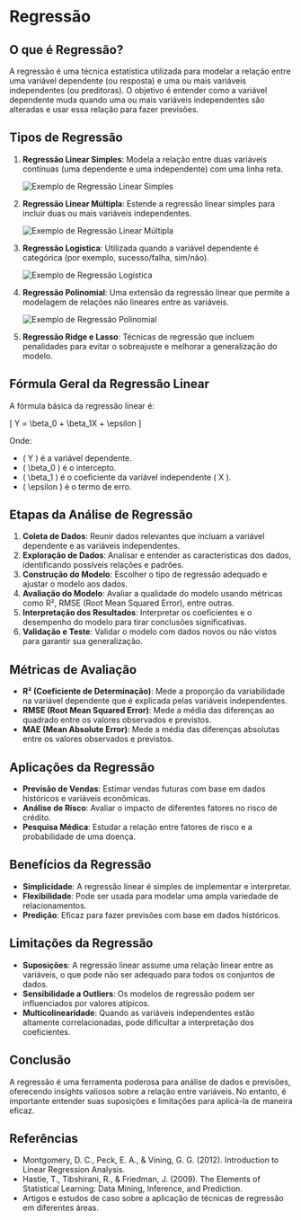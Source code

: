 # Regressão

## O que é Regressão?

A regressão é uma técnica estatística utilizada para modelar a relação entre uma variável dependente (ou resposta) e uma ou mais variáveis independentes (ou preditoras). O objetivo é entender como a variável dependente muda quando uma ou mais variáveis independentes são alteradas e usar essa relação para fazer previsões.

## Tipos de Regressão

1. **Regressão Linear Simples**: Modela a relação entre duas variáveis contínuas (uma dependente e uma independente) com uma linha reta.
   
   ![Exemplo de Regressão Linear Simples](https://example.com/regressao-linear-simples.png)

2. **Regressão Linear Múltipla**: Estende a regressão linear simples para incluir duas ou mais variáveis independentes.
   
   ![Exemplo de Regressão Linear Múltipla](https://example.com/regressao-linear-multipla.png)

3. **Regressão Logística**: Utilizada quando a variável dependente é categórica (por exemplo, sucesso/falha, sim/não).
   
   ![Exemplo de Regressão Logística](https://example.com/regressao-logistica.png)

4. **Regressão Polinomial**: Uma extensão da regressão linear que permite a modelagem de relações não lineares entre as variáveis.
   
   ![Exemplo de Regressão Polinomial](https://example.com/regressao-polinomial.png)

5. **Regressão Ridge e Lasso**: Técnicas de regressão que incluem penalidades para evitar o sobreajuste e melhorar a generalização do modelo.

## Fórmula Geral da Regressão Linear

A fórmula básica da regressão linear é:

\[ Y = \beta_0 + \beta_1X + \epsilon \]

Onde:
- \( Y \) é a variável dependente.
- \( \beta_0 \) é o intercepto.
- \( \beta_1 \) é o coeficiente da variável independente \( X \).
- \( \epsilon \) é o termo de erro.

## Etapas da Análise de Regressão

1. **Coleta de Dados**: Reunir dados relevantes que incluam a variável dependente e as variáveis independentes.
2. **Exploração de Dados**: Analisar e entender as características dos dados, identificando possíveis relações e padrões.
3. **Construção do Modelo**: Escolher o tipo de regressão adequado e ajustar o modelo aos dados.
4. **Avaliação do Modelo**: Avaliar a qualidade do modelo usando métricas como R², RMSE (Root Mean Squared Error), entre outras.
5. **Interpretação dos Resultados**: Interpretar os coeficientes e o desempenho do modelo para tirar conclusões significativas.
6. **Validação e Teste**: Validar o modelo com dados novos ou não vistos para garantir sua generalização.

## Métricas de Avaliação

- **R² (Coeficiente de Determinação)**: Mede a proporção da variabilidade na variável dependente que é explicada pelas variáveis independentes.
- **RMSE (Root Mean Squared Error)**: Mede a média das diferenças ao quadrado entre os valores observados e previstos.
- **MAE (Mean Absolute Error)**: Mede a média das diferenças absolutas entre os valores observados e previstos.

## Aplicações da Regressão

- **Previsão de Vendas**: Estimar vendas futuras com base em dados históricos e variáveis econômicas.
- **Análise de Risco**: Avaliar o impacto de diferentes fatores no risco de crédito.
- **Pesquisa Médica**: Estudar a relação entre fatores de risco e a probabilidade de uma doença.

## Benefícios da Regressão

- **Simplicidade**: A regressão linear é simples de implementar e interpretar.
- **Flexibilidade**: Pode ser usada para modelar uma ampla variedade de relacionamentos.
- **Predição**: Eficaz para fazer previsões com base em dados históricos.

## Limitações da Regressão

- **Suposições**: A regressão linear assume uma relação linear entre as variáveis, o que pode não ser adequado para todos os conjuntos de dados.
- **Sensibilidade a Outliers**: Os modelos de regressão podem ser influenciados por valores atípicos.
- **Multicolinearidade**: Quando as variáveis independentes estão altamente correlacionadas, pode dificultar a interpretação dos coeficientes.

## Conclusão

A regressão é uma ferramenta poderosa para análise de dados e previsões, oferecendo insights valiosos sobre a relação entre variáveis. No entanto, é importante entender suas suposições e limitações para aplicá-la de maneira eficaz.

## Referências

- Montgomery, D. C., Peck, E. A., & Vining, G. G. (2012). Introduction to Linear Regression Analysis.
- Hastie, T., Tibshirani, R., & Friedman, J. (2009). The Elements of Statistical Learning: Data Mining, Inference, and Prediction.
- Artigos e estudos de caso sobre a aplicação de técnicas de regressão em diferentes áreas.
